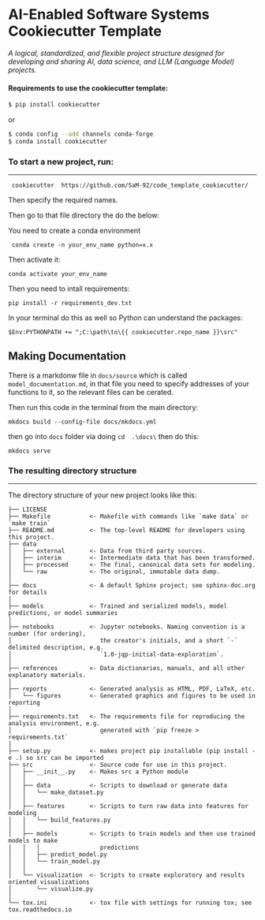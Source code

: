 # AI-Enabled Software Systems Cookiecutter Template

_A logical, standardized, and flexible project structure designed for developing and sharing AI, data science, and LLM (Language Model) projects._

#### Requirements to use the cookiecutter template:


```bash
$ pip install cookiecutter
```

or

```bash
$ conda config --add channels conda-forge
$ conda install cookiecutter
```

### To start a new project, run:

---

 `` cookiecutter  https://github.com/SaM-92/code_template_cookiecutter/``

Then specify the required names. 

Then go to that file directory the do the below:

You need to create a conda environment

`` conda create -n your_env_name python=x.x``

Then activate it:

``conda activate your_env_name``

Then you need to intall requirements:

``pip install -r requirements_dev.txt``

In your terminal do this as well so Python can understand the packages: 

``$Env:PYTHONPATH += ";C:\path\to\{{ cookiecutter.repo_name }}\src"``


## Making Documentation

There is a markdonw file in ``docs/source`` which is called ``model_documentation.md``, in that file you need to specify addresses of your functions to it, so the relevant files can be cerated. 

Then run this code in the terminal from the main directory: 

``mkdocs build --config-file docs/mkdocs.yml``

then go into ``docs`` folder via doing ``cd  .\docs\`` then do this: 

``mkdocs serve``


### The resulting directory structure

---

The directory structure of your new project looks like this:

```
├── LICENSE
├── Makefile           <- Makefile with commands like `make data` or `make train`
├── README.md          <- The top-level README for developers using this project.
├── data
│   ├── external       <- Data from third party sources.
│   ├── interim        <- Intermediate data that has been transformed.
│   ├── processed      <- The final, canonical data sets for modeling.
│   └── raw            <- The original, immutable data dump.
│
├── docs               <- A default Sphinx project; see sphinx-doc.org for details
│
├── models             <- Trained and serialized models, model predictions, or model summaries
│
├── notebooks          <- Jupyter notebooks. Naming convention is a number (for ordering),
│                         the creator's initials, and a short `-` delimited description, e.g.
│                         `1.0-jqp-initial-data-exploration`.
│
├── references         <- Data dictionaries, manuals, and all other explanatory materials.
│
├── reports            <- Generated analysis as HTML, PDF, LaTeX, etc.
│   └── figures        <- Generated graphics and figures to be used in reporting
│
├── requirements.txt   <- The requirements file for reproducing the analysis environment, e.g.
│                         generated with `pip freeze > requirements.txt`
│
├── setup.py           <- makes project pip installable (pip install -e .) so src can be imported
├── src                <- Source code for use in this project.
│   ├── __init__.py    <- Makes src a Python module
│   │
│   ├── data           <- Scripts to download or generate data
│   │   └── make_dataset.py
│   │
│   ├── features       <- Scripts to turn raw data into features for modeling
│   │   └── build_features.py
│   │
│   ├── models         <- Scripts to train models and then use trained models to make
│   │   │                 predictions
│   │   ├── predict_model.py
│   │   └── train_model.py
│   │
│   └── visualization  <- Scripts to create exploratory and results oriented visualizations
│       └── visualize.py
│
└── tox.ini            <- tox file with settings for running tox; see tox.readthedocs.io
```

